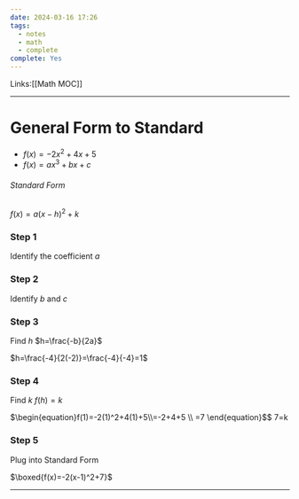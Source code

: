 ```yaml
---
date: 2024-03-16 17:26
tags:
  - notes
  - math
  - complete
complete: Yes
---
```

Links:[[Math MOC]]

---
# General Form to Standard
- $f(x)=-2x^2+4x+5$
- $f(x)=ax^3+bx+c$

###### Standard Form
$f(x)=a(x-h)^2+k$

### Step 1
Identify the coefficient $a$
### Step 2
Identify $b$ and $c$

### Step 3
Find $h$
$h=\frac{-b}{2a}$

$h=\frac{-4}{2(-2)}=\frac{-4}{-4}=1$

### Step 4
Find $k$
$f(h)=k$

$\begin{equation}f(1)=-2(1)^2+4(1)+5\\=-2+4+5 \\ 
=7 
\end{equation}$$
 7=k

### Step 5
Plug into Standard Form

$\boxed{f(x)=-2(x-1)^2+7}$

---

